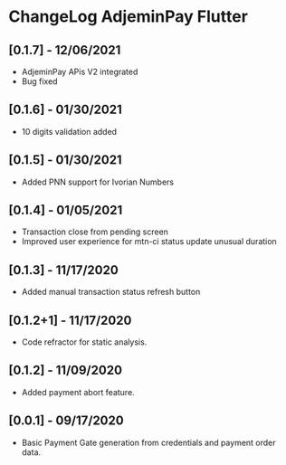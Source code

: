 # ChangeLog AdjeminPay Flutter

## [0.1.7] - 12/06/2021
* AdjeminPay APis V2  integrated
* Bug fixed

## [0.1.6] - 01/30/2021

* 10 digits validation added

## [0.1.5] - 01/30/2021

* Added PNN support for Ivorian Numbers

## [0.1.4] - 01/05/2021

* Transaction close from pending screen
* Improved user experience for mtn-ci status update unusual duration

## [0.1.3] - 11/17/2020

* Added manual transaction status refresh button

## [0.1.2+1] - 11/17/2020

* Code refractor for static analysis.

## [0.1.2] - 11/09/2020

* Added payment abort feature.
  
## [0.0.1] - 09/17/2020

* Basic Payment Gate generation from credentials and payment order data.
